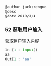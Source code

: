```markdown
@author jackzhenguo
@desc 
@date 2019/3/4
```

### 52 获取用户输入　

获取用户输入内容

```python
In [1]: input()
aa
Out[1]: 'aa'
```